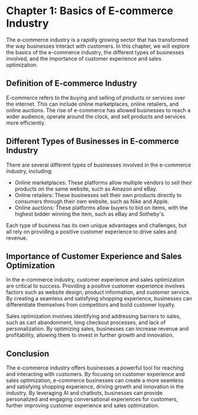 Chapter 1: Basics of E-commerce Industry
========================================

The e-commerce industry is a rapidly growing sector that has transformed the way businesses interact with customers. In this chapter, we will explore the basics of the e-commerce industry, the different types of businesses involved, and the importance of customer experience and sales optimization.

Definition of E-commerce Industry
---------------------------------

E-commerce refers to the buying and selling of products or services over the internet. This can include online marketplaces, online retailers, and online auctions. The rise of e-commerce has allowed businesses to reach a wider audience, operate around the clock, and sell products and services more efficiently.

Different Types of Businesses in E-commerce Industry
----------------------------------------------------

There are several different types of businesses involved in the e-commerce industry, including:

* Online marketplaces: These platforms allow multiple vendors to sell their products on the same website, such as Amazon and eBay.
* Online retailers: These businesses sell their own products directly to consumers through their own website, such as Nike and Apple.
* Online auctions: These platforms allow buyers to bid on items, with the highest bidder winning the item, such as eBay and Sotheby's.

Each type of business has its own unique advantages and challenges, but all rely on providing a positive customer experience to drive sales and revenue.

Importance of Customer Experience and Sales Optimization
--------------------------------------------------------

In the e-commerce industry, customer experience and sales optimization are critical to success. Providing a positive customer experience involves factors such as website design, product information, and customer service. By creating a seamless and satisfying shopping experience, businesses can differentiate themselves from competitors and build customer loyalty.

Sales optimization involves identifying and addressing barriers to sales, such as cart abandonment, long checkout processes, and lack of personalization. By optimizing sales, businesses can increase revenue and profitability, allowing them to invest in further growth and innovation.

Conclusion
----------

The e-commerce industry offers businesses a powerful tool for reaching and interacting with customers. By focusing on customer experience and sales optimization, e-commerce businesses can create a more seamless and satisfying shopping experience, driving growth and innovation in the industry. By leveraging AI and chatbots, businesses can provide personalized and engaging conversational experiences for customers, further improving customer experience and sales optimization.
